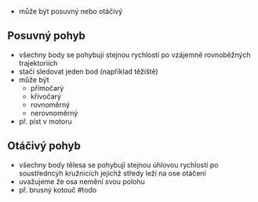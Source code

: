 - může být posuvný nebo otáčivý

## Posuvný pohyb
- všechny body se pohybují stejnou rychlostí po vzájemně rovnoběžných trajektoriích
- stačí sledovat jeden bod (například těžiště)
- může být
	- přímočarý
	- křivočarý
	- rovnoměrný
	- nerovnoměrný
- př. píst v motoru

## Otáčivý pohyb
- všechny body tělesa se pohybují stejnou úhlovou rychlostí po soustředncýh kružnicích jejichž středy leží na ose otáčení
- uvažujeme že osa nemění svou polohu
- př. brusný kotouč
#todo